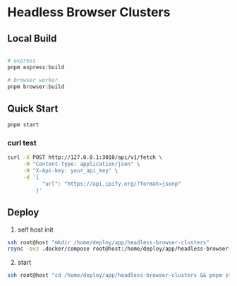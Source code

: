 #  Headless Browser Clusters

## Local Build

```bash

# express
pnpm express:build

# browser worker
pnpm browser:build

```

## Quick Start

```bash
pnpm start
```


### curl test
 

```bash
curl -X POST http://127.0.0.1:3010/api/v1/fetch \
     -H "Content-Type: application/json" \
     -H "X-Api-key: your_api_key" \
     -d '{ 
           "url": "https://api.ipify.org/?format=jsonp" 
         }'
```


## Deploy

1. self host init

```bash
ssh root@host "mkdir /home/deploy/app/headless-browser-clusters"
rsync -avz .docker/compose root@host:/home/deploy/app/headless-browser-clusters
```

2. start

```bash
ssh root@host "cd /home/deploy/app/headless-browser-clusters && pnpm start"
```





